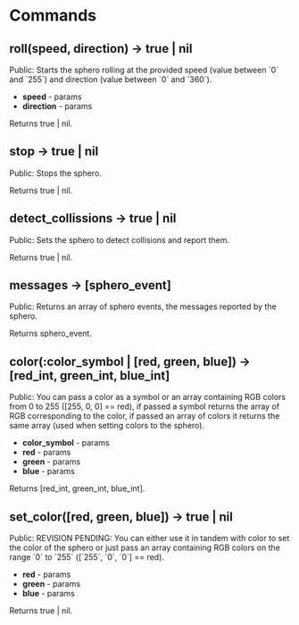 # Commands

## roll(speed, direction) → true | nil

Public: Starts the sphero rolling at the provided speed (value between ´0´ and ´255´) and direction (value between ´0´ and ´360´).

- **speed** - params
- **direction** - params

Returns true | nil.

## stop → true | nil

Public: Stops the sphero.

Returns true | nil.

## detect_collissions → true | nil

Public: Sets the sphero to detect collisions and report them.

Returns true | nil.

## messages → [sphero_event]

Public: Returns an array of sphero events, the messages reported by the sphero.

Returns sphero_event.

## color(:color_symbol | [red, green, blue]) → [red_int, green_int, blue_int]

Public: You can pass a color as a symbol or an array containing RGB colors from 0 to 255 ([255, 0, 0] == red), if passed a symbol returns the array of RGB corresponding to the color, if passed an array of colors it returns the same array (used when setting colors to the sphero).

- **color_symbol** - params
- **red** - params
- **green** - params
- **blue** - params

Returns [red_int, green_int, blue_int].

## set_color([red, green, blue]) → true | nil

Public: REVISION PENDING: You can either use it in tandem with color to set the color of the sphero or just pass an array containing RGB colors on the range ´0´ to ´255´ ([´255´, ´0´, ´0´] == red).

- **red** - params
- **green** - params
- **blue** - params

Returns true | nil.